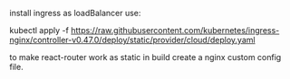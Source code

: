 install ingress as loadBalancer use: 

kubectl apply -f https://raw.githubusercontent.com/kubernetes/ingress-nginx/controller-v0.47.0/deploy/static/provider/cloud/deploy.yaml


to make react-router work as static in build create a nginx custom config file.

